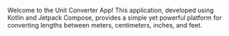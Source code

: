 Welcome to the Unit Converter App! This application, developed using Kotlin and Jetpack Compose, provides a simple yet powerful platform for converting lengths between meters, centimeters, inches, and feet.
